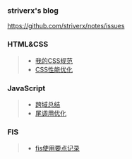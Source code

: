 ### striverx's blog
https://github.com/striverx/notes/issues
### HTML&CSS
> * [我的CSS规范](https://github.com/striverx/notes/blob/master/html-css/css-spec.md)
> * [CSS性能优化](https://github.com/striverx/notes/blob/master/html-css/css-optimization.md)

### JavaScript
> * [跨域总结](https://github.com/striverx/notes/blob/master/javascript/cross-domain.md)
> * [尾调用优化](https://github.com/striverx/notes/blob/master/javascript/tail-call.md)

### FIS
> * [fis使用要点记录](https://github.com/striverx/notes/blob/master/fis/fis.md)

